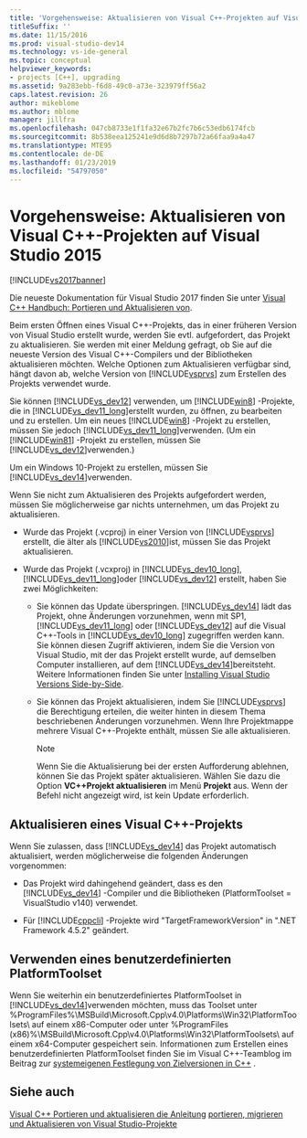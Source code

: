 ```yaml
---
title: 'Vorgehensweise: Aktualisieren von Visual C++-Projekten auf Visual Studio 2015 | Microsoft-Dokumentation'
titleSuffix: ''
ms.date: 11/15/2016
ms.prod: visual-studio-dev14
ms.technology: vs-ide-general
ms.topic: conceptual
helpviewer_keywords:
- projects [C++], upgrading
ms.assetid: 9a283ebb-f6d8-49c0-a73e-323979ff56a2
caps.latest.revision: 26
author: mikeblome
ms.author: mblome
manager: jillfra
ms.openlocfilehash: 047cb8733e1f1fa32e67b2fc7b6c53edb6174fcb
ms.sourcegitcommit: 8b538eea125241e9d6d8b7297b72a66faa9a4a47
ms.translationtype: MTE95
ms.contentlocale: de-DE
ms.lasthandoff: 01/23/2019
ms.locfileid: "54797050"
---
```

# <a name="how-to-upgrade-visual-c-projects-to-visual-studio-2015"></a>Vorgehensweise: Aktualisieren von Visual C++-Projekten auf Visual Studio 2015
[!INCLUDE[vs2017banner](../includes/vs2017banner.md)]

Die neueste Dokumentation für Visual Studio 2017 finden Sie unter [Visual C++ Handbuch: Portieren und Aktualisieren von](https://docs.microsoft.com/cpp/porting/visual-cpp-porting-and-upgrading-guide).

Beim ersten Öffnen eines Visual C++-Projekts, das in einer früheren Version von Visual Studio erstellt wurde, werden Sie evtl. aufgefordert, das Projekt zu aktualisieren. Sie werden mit einer Meldung gefragt, ob Sie auf die neueste Version des Visual C++-Compilers und der Bibliotheken aktualisieren möchten. Welche Optionen zum Aktualisieren verfügbar sind, hängt davon ab, welche Version von [!INCLUDE[vsprvs](../includes/vsprvs-md.md)] zum Erstellen des Projekts verwendet wurde.

 Sie können [!INCLUDE[vs_dev12](../includes/vs-dev12-md.md)] verwenden, um [!INCLUDE[win8](../includes/win8-md.md)] -Projekte, die in [!INCLUDE[vs_dev11_long](../includes/vs-dev11-long-md.md)]erstellt wurden, zu öffnen, zu bearbeiten und zu erstellen. Um ein neues [!INCLUDE[win8](../includes/win8-md.md)] -Projekt zu erstellen, müssen Sie jedoch [!INCLUDE[vs_dev11_long](../includes/vs-dev11-long-md.md)]verwenden. (Um ein [!INCLUDE[win81](../includes/win81-md.md)] -Projekt zu erstellen, müssen Sie [!INCLUDE[vs_dev12](../includes/vs-dev12-md.md)]verwenden.)

 Um ein Windows 10-Projekt zu erstellen, müssen Sie [!INCLUDE[vs_dev14](../includes/vs-dev14-md.md)]verwenden.

 Wenn Sie nicht zum Aktualisieren des Projekts aufgefordert werden, müssen Sie möglicherweise gar nichts unternehmen, um das Projekt zu aktualisieren.

-   Wurde das Projekt (.vcproj) in einer Version von [!INCLUDE[vsprvs](../includes/vsprvs-md.md)] erstellt, die älter als [!INCLUDE[vs2010](../includes/vs2010-md.md)]ist, müssen Sie das Projekt aktualisieren.

-   Wurde das Projekt (.vcxproj) in [!INCLUDE[vs_dev10_long](../includes/vs-dev10-long-md.md)],  [!INCLUDE[vs_dev11_long](../includes/vs-dev11-long-md.md)]oder [!INCLUDE[vs_dev12](../includes/vs-dev12-md.md)] erstellt, haben Sie zwei Möglichkeiten:

    -   Sie können das Update überspringen. [!INCLUDE[vs_dev14](../includes/vs-dev14-md.md)] lädt das Projekt, ohne Änderungen vorzunehmen, wenn mit SP1, [!INCLUDE[vs_dev11_long](../includes/vs-dev11-long-md.md)] oder [!INCLUDE[vs_dev12](../includes/vs-dev12-md.md)] auf die Visual C++-Tools in [!INCLUDE[vs_dev10_long](../includes/vs-dev10-long-md.md)] zugegriffen werden kann. Sie können diesen Zugriff aktivieren, indem Sie die Version von Visual Studio, mit der das Projekt erstellt wurde, auf demselben Computer installieren, auf dem [!INCLUDE[vs_dev14](../includes/vs-dev14-md.md)]bereitsteht. Weitere Informationen finden Sie unter [Installing Visual Studio Versions Side-by-Side](../install/install-visual-studio-versions-side-by-side.md).

    -   Sie können das Projekt aktualisieren, indem Sie [!INCLUDE[vsprvs](../includes/vsprvs-md.md)] die Berechtigung erteilen, die weiter hinten in diesem Thema beschriebenen Änderungen vorzunehmen. Wenn Ihre Projektmappe mehrere Visual C++-Projekte enthält, müssen Sie alle aktualisieren.

        > [!NOTE]
        >  Wenn Sie die Aktualisierung bei der ersten Aufforderung ablehnen, können Sie das Projekt später aktualisieren. Wählen Sie dazu die Option **VC++Projekt aktualisieren** im Menü **Projekt** aus. Wenn der Befehl nicht angezeigt wird, ist kein Update erforderlich.

## <a name="upgrading-a-visual-c-project"></a>Aktualisieren eines Visual C++-Projekts
 Wenn Sie zulassen, dass [!INCLUDE[vs_dev14](../includes/vs-dev14-md.md)] das Projekt automatisch aktualisiert, werden möglicherweise die folgenden Änderungen vorgenommen:

-   Das Projekt wird dahingehend geändert, dass es den [!INCLUDE[vs_dev14](../includes/vs-dev14-md.md)] -Compiler und die Bibliotheken (PlatformToolset = VisualStudio v140) verwendet.

-   Für [!INCLUDE[cppcli](../includes/cppcli-md.md)] -Projekte wird "TargetFrameworkVersion" in ".NET Framework 4.5.2" geändert.

## <a name="continuing-to-work-with-a-custom-platformtoolset"></a>Verwenden eines benutzerdefinierten PlatformToolset
 Wenn Sie weiterhin ein benutzerdefiniertes PlatformToolset in [!INCLUDE[vs_dev14](../includes/vs-dev14-md.md)]verwenden möchten, muss das Toolset unter %ProgramFiles%\MSBuild\Microsoft.Cpp\v4.0\Platforms\Win32\PlatformToolsets\ auf einem x86-Computer oder unter %ProgramFiles (x86)%\MSBuild\Microsoft.Cpp\v4.0\Platforms\Win32\PlatformToolsets\ auf einem x64-Computer gespeichert sein. Informationen zum Erstellen eines benutzerdefinierten PlatformToolset finden Sie im Visual C++-Teamblog im Beitrag zur [systemeigenen Festlegung von Zielversionen in C++](http://go.microsoft.com/fwlink/?LinkId=248587) .

## <a name="see-also"></a>Siehe auch
 [Visual C++ Portieren und aktualisieren die Anleitung](http://msdn.microsoft.com/library/f5fbcc3d-aa72-41a6-ad9a-a706af2166fb) [portieren, migrieren und Aktualisieren von Visual Studio-Projekte](../porting/porting-migrating-and-upgrading-visual-studio-projects.md)
